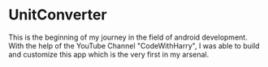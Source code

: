 # UnitConverter
This is the beginning of my journey in the field of android development. With the help of the YouTube Channel "CodeWithHarry", I was able to build and customize this app
which is the very first in my arsenal.
